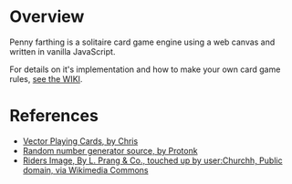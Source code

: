 # Overview

Penny farthing is a solitaire card game engine using a web canvas and written in vanilla JavaScript.

For details on it's implementation and how to make your own card game rules, [see the WIKI](https://github.com/wesleywerner/penny-farthing/wiki).

# References

* [Vector Playing Cards, by Chris](https://sourceforge.net/projects/vector-cards/)
* [Random number generator source, by Protonk](https://gist.github.com/Protonk/5367430)
* [Riders Image, By L. Prang & Co., touched up by user:Churchh, Public domain, via Wikimedia Commons](https://commons.wikimedia.org/wiki/File%3ABicycling-ca1887-bigwheelers.jpg)
